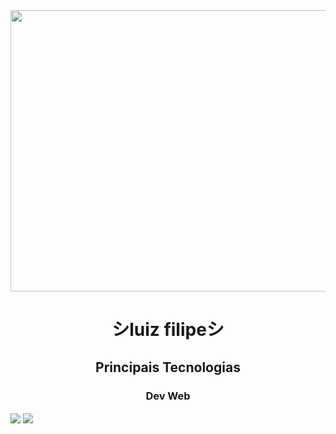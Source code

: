 <div align="center"><img align="center" width="800" height="450" src="aesthetic-tokyo-with-cat-on-the-roof_800.gif"></div>

<div><h1 align="center">シluiz filipeシ</h1></div>
<div align="center">
  <h2>Principais Tecnologias</h2>
  <div align="left">
    <h3 align="center">Dev Web</h3>
    <img align="center" src="html_icon.png">
    <img align="center" src="html_icon.png">
  </div>
</div>
